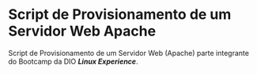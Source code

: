 # Script de Provisionamento de um Servidor Web Apache
 Script de Provisionamento de um Servidor Web (Apache) parte integrante do Bootcamp
 da DIO ***Linux Experience***.
